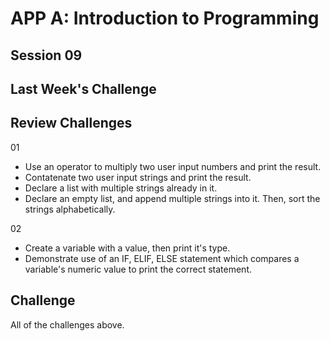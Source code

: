 # APP A: Introduction to Programming
## Session 09


## Last Week's Challenge

## Review Challenges
01
- Use an operator to multiply two user input numbers and print the result.
- Contatenate two user input strings and print the result.
- Declare a list with multiple strings already in it.
- Declare an empty list, and append multiple strings into it. Then, sort the strings alphabetically.

02
- Create a variable with a value, then print it's type.
- Demonstrate use of an IF, ELIF, ELSE statement which compares a variable's numeric value to print the correct statement.


## Challenge
All of the challenges above.